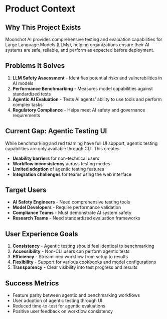 # Product Context

## Why This Project Exists
Moonshot AI provides comprehensive testing and evaluation capabilities for Large Language Models (LLMs), helping organizations ensure their AI systems are safe, reliable, and perform as expected before deployment.

## Problems It Solves
1. **LLM Safety Assessment** - Identifies potential risks and vulnerabilities in AI models
2. **Performance Benchmarking** - Measures model capabilities against standardized tests
3. **Agentic AI Evaluation** - Tests AI agents' ability to use tools and perform complex tasks
4. **Regulatory Compliance** - Helps meet AI safety and governance requirements

## Current Gap: Agentic Testing UI
While benchmarking and red teaming have full UI support, agentic testing capabilities are only available through CLI. This creates:
- **Usability barriers** for non-technical users
- **Workflow inconsistency** across testing modes  
- **Limited adoption** of agentic testing features
- **Integration challenges** for teams using the web interface

## Target Users
- **AI Safety Engineers** - Need comprehensive testing tools
- **Model Developers** - Require performance validation
- **Compliance Teams** - Must demonstrate AI system safety
- **Research Teams** - Need standardized evaluation frameworks

## User Experience Goals
1. **Consistency** - Agentic testing should feel identical to benchmarking
2. **Accessibility** - Non-CLI users can perform agentic tests
3. **Efficiency** - Streamlined workflow from setup to results
4. **Flexibility** - Support for various cookbooks and model configurations
5. **Transparency** - Clear visibility into test progress and results

## Success Metrics
- Feature parity between agentic and benchmarking workflows
- User adoption of agentic testing through UI
- Reduced time-to-test for agentic evaluations
- Positive user feedback on workflow consistency
